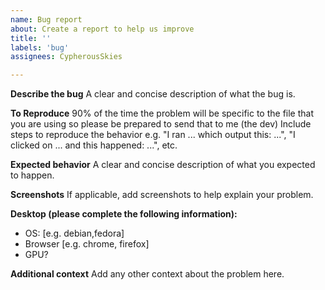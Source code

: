 ```yaml
---
name: Bug report
about: Create a report to help us improve
title: ''
labels: 'bug'
assignees: CypherousSkies

---
```


**Describe the bug**
A clear and concise description of what the bug is.

**To Reproduce**
90% of the time the problem will be specific to the file that you are using so please be prepared to send that to me (the dev)
Include steps to reproduce the behavior e.g. "I ran ... which output this: ...", "I clicked on ... and this happened: ...", etc.

**Expected behavior**
A clear and concise description of what you expected to happen.

**Screenshots**
If applicable, add screenshots to help explain your problem.

**Desktop (please complete the following information):**
 - OS: [e.g. debian,fedora]
 - Browser [e.g. chrome, firefox]
 - GPU?

**Additional context**
Add any other context about the problem here.
